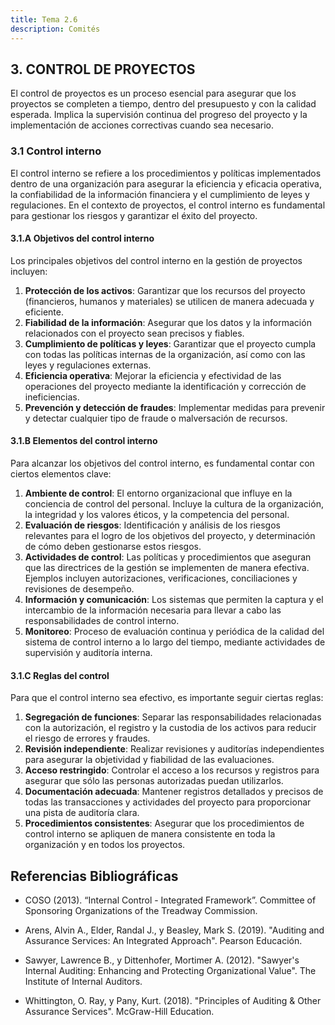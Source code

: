 ```yaml
---
title: Tema 2.6
description: Comités
---
```

## 3. CONTROL DE PROYECTOS

El control de proyectos es un proceso esencial para asegurar que los proyectos se completen a tiempo, dentro del presupuesto y con la calidad esperada. Implica la supervisión continua del progreso del proyecto y la implementación de acciones correctivas cuando sea necesario.

### 3.1 Control interno

El control interno se refiere a los procedimientos y políticas implementados dentro de una organización para asegurar la eficiencia y eficacia operativa, la confiabilidad de la información financiera y el cumplimiento de leyes y regulaciones. En el contexto de proyectos, el control interno es fundamental para gestionar los riesgos y garantizar el éxito del proyecto.

#### 3.1.A Objetivos del control interno

Los principales objetivos del control interno en la gestión de proyectos incluyen:

1. **Protección de los activos**: Garantizar que los recursos del proyecto (financieros, humanos y materiales) se utilicen de manera adecuada y eficiente.
2. **Fiabilidad de la información**: Asegurar que los datos y la información relacionados con el proyecto sean precisos y fiables.
3. **Cumplimiento de políticas y leyes**: Garantizar que el proyecto cumpla con todas las políticas internas de la organización, así como con las leyes y regulaciones externas.
4. **Eficiencia operativa**: Mejorar la eficiencia y efectividad de las operaciones del proyecto mediante la identificación y corrección de ineficiencias.
5. **Prevención y detección de fraudes**: Implementar medidas para prevenir y detectar cualquier tipo de fraude o malversación de recursos.

#### 3.1.B Elementos del control interno

Para alcanzar los objetivos del control interno, es fundamental contar con ciertos elementos clave:

1. **Ambiente de control**: El entorno organizacional que influye en la conciencia de control del personal. Incluye la cultura de la organización, la integridad y los valores éticos, y la competencia del personal.
2. **Evaluación de riesgos**: Identificación y análisis de los riesgos relevantes para el logro de los objetivos del proyecto, y determinación de cómo deben gestionarse estos riesgos.
3. **Actividades de control**: Las políticas y procedimientos que aseguran que las directrices de la gestión se implementen de manera efectiva. Ejemplos incluyen autorizaciones, verificaciones, conciliaciones y revisiones de desempeño.
4. **Información y comunicación**: Los sistemas que permiten la captura y el intercambio de la información necesaria para llevar a cabo las responsabilidades de control interno.
5. **Monitoreo**: Proceso de evaluación continua y periódica de la calidad del sistema de control interno a lo largo del tiempo, mediante actividades de supervisión y auditoría interna.

#### 3.1.C Reglas del control

Para que el control interno sea efectivo, es importante seguir ciertas reglas:

1. **Segregación de funciones**: Separar las responsabilidades relacionadas con la autorización, el registro y la custodia de los activos para reducir el riesgo de errores y fraudes.
2. **Revisión independiente**: Realizar revisiones y auditorías independientes para asegurar la objetividad y fiabilidad de las evaluaciones.
3. **Acceso restringido**: Controlar el acceso a los recursos y registros para asegurar que sólo las personas autorizadas puedan utilizarlos.
4. **Documentación adecuada**: Mantener registros detallados y precisos de todas las transacciones y actividades del proyecto para proporcionar una pista de auditoría clara.
5. **Procedimientos consistentes**: Asegurar que los procedimientos de control interno se apliquen de manera consistente en toda la organización y en todos los proyectos.

## Referencias Bibliográficas

- COSO (2013). “Internal Control - Integrated Framework”. Committee of Sponsoring Organizations of the Treadway Commission.

- Arens, Alvin A., Elder, Randal J., y Beasley, Mark S. (2019). "Auditing and Assurance Services: An Integrated Approach". Pearson Educación.

- Sawyer, Lawrence B., y Dittenhofer, Mortimer A. (2012). "Sawyer's Internal Auditing: Enhancing and Protecting Organizational Value". The Institute of Internal Auditors.

- Whittington, O. Ray, y Pany, Kurt. (2018). "Principles of Auditing & Other Assurance Services". McGraw-Hill Education.